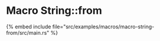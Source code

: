 # Macro String::from


{% embed include file="src/examples/macros/macro-string-from/src/main.rs" %}



